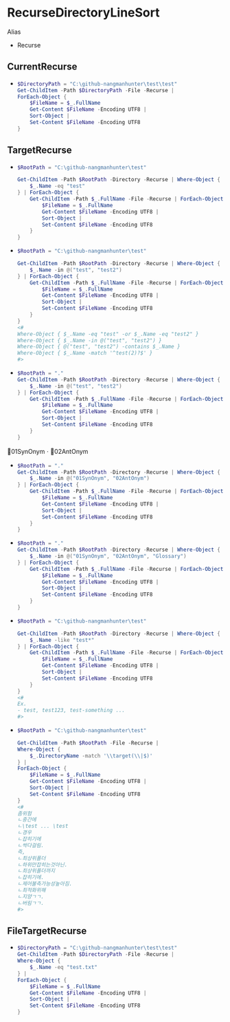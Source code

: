 # RecurseDirectoryLineSort
Alias
- Recurse
## CurrentRecurse
- ```ps1
  $DirectoryPath = "C:\github-nangmanhunter\test\test" 
  Get-ChildItem -Path $DirectoryPath -File -Recurse | 
  ForEach-Object {
      $FileName = $_.FullName
      Get-Content $FileName -Encoding UTF8 | 
      Sort-Object | 
      Set-Content $FileName -Encoding UTF8
  }
  ```


## TargetRecurse
- ```ps1
  $RootPath = "C:\github-nangmanhunter\test"

  Get-ChildItem -Path $RootPath -Directory -Recurse | Where-Object {
      $_.Name -eq "test"
  } | ForEach-Object {
      Get-ChildItem -Path $_.FullName -File -Recurse | ForEach-Object {
          $FileName = $_.FullName
          Get-Content $FileName -Encoding UTF8 |
          Sort-Object |
          Set-Content $FileName -Encoding UTF8
      }
  }
  ```
- ```ps1
  $RootPath = "C:\github-nangmanhunter\test"

  Get-ChildItem -Path $RootPath -Directory -Recurse | Where-Object {
      $_.Name -in @("test", "test2")
  } | ForEach-Object {
      Get-ChildItem -Path $_.FullName -File -Recurse | ForEach-Object {
          $FileName = $_.FullName
          Get-Content $FileName -Encoding UTF8 |
          Sort-Object |
          Set-Content $FileName -Encoding UTF8
      }
  }
  <#
  Where-Object { $_.Name -eq "test" -or $_.Name -eq "test2" }
  Where-Object { $_.Name -in @("test", "test2") }
  Where-Object { @("test", "test2") -contains $_.Name }
  Where-Object { $_.Name -match '^test(2)?$' }
  #>
  ```
- ```ps1
  $RootPath = "."
  Get-ChildItem -Path $RootPath -Directory -Recurse | Where-Object {
      $_.Name -in @("test", "test2")
  } | ForEach-Object {
      Get-ChildItem -Path $_.FullName -File -Recurse | ForEach-Object {
          $FileName = $_.FullName
          Get-Content $FileName -Encoding UTF8 |
          Sort-Object |
          Set-Content $FileName -Encoding UTF8
      }
  }
  ```

📁01SynOnymㆍ📁02AntOnym 
- ```ps1
  $RootPath = "."
  Get-ChildItem -Path $RootPath -Directory -Recurse | Where-Object {
      $_.Name -in @("01SynOnym", "02AntOnym")
  } | ForEach-Object {
      Get-ChildItem -Path $_.FullName -File -Recurse | ForEach-Object {
          $FileName = $_.FullName
          Get-Content $FileName -Encoding UTF8 |
          Sort-Object |
          Set-Content $FileName -Encoding UTF8
      }
  }
  ```
- ```ps1
  $RootPath = "."
  Get-ChildItem -Path $RootPath -Directory -Recurse | Where-Object {
      $_.Name -in @("01SynOnym", "02AntOnym", "Glossary")
  } | ForEach-Object {
      Get-ChildItem -Path $_.FullName -File -Recurse | ForEach-Object {
          $FileName = $_.FullName
          Get-Content $FileName -Encoding UTF8 |
          Sort-Object |
          Set-Content $FileName -Encoding UTF8
      }
  }
  ```
- ```ps1
  $RootPath = "C:\github-nangmanhunter\test"

  Get-ChildItem -Path $RootPath -Directory -Recurse | Where-Object {
      $_.Name -like "test*"
  } | ForEach-Object {
      Get-ChildItem -Path $_.FullName -File -Recurse | ForEach-Object {
          $FileName = $_.FullName
          Get-Content $FileName -Encoding UTF8 |
          Sort-Object |
          Set-Content $FileName -Encoding UTF8
      }
  }
  <#
  Ex.
  - test, test123, test-something ...
  #>
  ```
- ```ps1
  $RootPath = "C:\github-nangmanhunter\test"

  Get-ChildItem -Path $RootPath -File -Recurse | 
  Where-Object {
      $_.DirectoryName -match '\\target(\\|$)'
  } |
  ForEach-Object {
      $FileName = $_.FullName
      Get-Content $FileName -Encoding UTF8 |
      Sort-Object |
      Set-Content $FileName -Encoding UTF8
  }
  <#
  좀위험
  ㄴ중간에
  ㄴ\test ... \test
  ㄴ경우
  ㄴ잡히기에
  ㄴ싹다걸림.
  즉,
  ㄴ최상위폴더
  ㄴ하위만잡히는것아닌.
  ㄴ최상위폴더까지
  ㄴ잡히기에.
  ㄴ제어불측가능성높아짐.
  ㄴ최적화위해
  ㄴ지양ㄱㄱ.
  ㄴ버림ㄱㄱ.
  #>
  ```

## FileTargetRecurse
- ```ps1
  $DirectoryPath = "C:\github-nangmanhunter\test\test" 
  Get-ChildItem -Path $DirectoryPath -File -Recurse | 
  Where-Object {
      $_.Name -eq "test.txt"
  } |
  ForEach-Object {
      $FileName = $_.FullName
      Get-Content $FileName -Encoding UTF8 | 
      Sort-Object | 
      Set-Content $FileName -Encoding UTF8
  }
  ```

